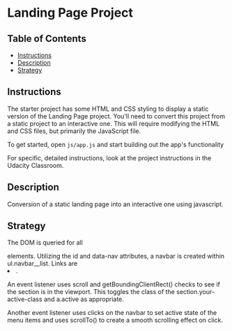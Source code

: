 # Landing Page Project

## Table of Contents

* [Instructions](#instructions)
* [Description](#description)
* [Strategy](#strategy)

## Instructions

The starter project has some HTML and CSS styling to display a static version of the Landing Page project. You'll need to convert this project from a static project to an interactive one. This will require modifying the HTML and CSS files, but primarily the JavaScript file.

To get started, open `js/app.js` and start building out the app's functionality

For specific, detailed instructions, look at the project instructions in the Udacity Classroom.

## Description

Conversion of a static landing page into an interactive one using javascript.

## Strategy

The DOM is queried for all <section> elements.  Utilizing the id and data-nav attributes, a navbar is created within ul.navbar__list.  Links are <li>.

An event listener uses scroll and getBoundingClientRect() checks to see if the section is in the viewport.  This toggles the class of the section.your-active-class and a.active as appropriate.

Another event listener uses clicks on the navbar to set active state of the menu items and uses scrollTo() to create a smooth scrolling effect on click.
